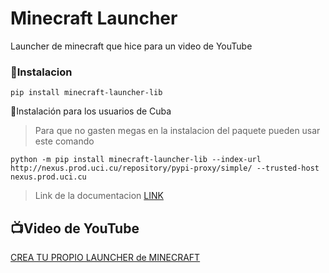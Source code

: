 # Minecraft Launcher
Launcher de minecraft que hice para un video de YouTube

### 🔩Instalacion
```console
pip install minecraft-launcher-lib
```

🔩Instalación para los usuarios de Cuba
> Para que no gasten megas en la instalacion del paquete pueden usar este comando
```console
python -m pip install minecraft-launcher-lib --index-url http://nexus.prod.uci.cu/repository/pypi-proxy/simple/ --trusted-host nexus.prod.uci.cu
```

>Link de la documentacion [LINK](https://minecraft-launcher-lib.readthedocs.io/en/stable/)

## 📺Video de YouTube
[CREA TU PROPIO LAUNCHER de MINECRAFT](https://youtu.be/5FmjSubDRyw?si=9brYY9OnENftZgft)
